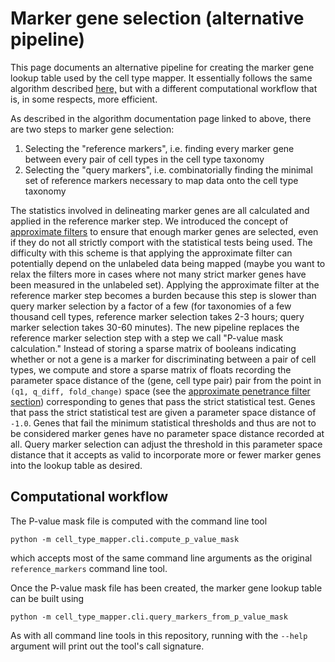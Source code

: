 # Marker gene selection (alternative pipeline)

This page documents an alternative pipeline for creating the marker gene
lookup table used by the cell type mapper. It essentially follows the
same algorithm described [here,](marker_gene_selection.md) but with a different
computational workflow that is, in some respects, more efficient.

As described in the algorithm documentation page linked to above, there
are two steps to marker gene selection:

1. Selecting the "reference markers", i.e. finding every marker gene between
every pair of cell types in the cell type taxonomy
2. Selecting the "query markers", i.e. combinatorially finding the minimal
set of reference markers necessary to map data onto the cell type taxonomy

The statistics involved in delineating marker genes are all calculated and
applied in the reference marker step. We introduced the concept of
[approximate filters](marker_gene_selection.md/#approximate-penetrance-filter)
to ensure that enough marker genes are selected, even if they do not all
strictly comport with the statistical tests being used. The difficulty with
this scheme is that applying the approximate filter can potentially
depend on the unlabeled data being mapped (maybe you want to relax the
filters more in cases where not many strict marker genes have been measured
in the unlabeled set). Applying the approximate filter at the reference
marker step becomes a burden because this step is slower than query marker
selection by a factor of a few (for taxonomies of a few thousand cell types,
reference marker selection takes 2-3 hours; query marker selection takes
30-60 minutes). The new pipeline replaces the reference marker selection
step with a step we call "P-value mask calculation." Instead of storing a
sparse matrix of booleans indicating whether or not a gene is a marker for
discriminating between a pair of cell types, we compute and store a sparse
matrix of floats recording the parameter space distance of the (gene, cell type pair)
pair from the point in `(q1, q_diff, fold_change)` space (see the
[approximate penetrance filter section](marker_gene_selection.md/#approximate-penetrance-filter))
corresponding to genes that pass the strict statistical test. Genes that
pass the strict statistical test are given a parameter space distance of
`-1.0`. Genes that fail the minimum statistical thresholds and thus are
not to be considered marker genes have no parameter space distance recorded
at all. Query marker selection can adjust the threshold in this parameter
space distance that it accepts as valid to incorporate more or fewer
marker genes into the lookup table as desired.


## Computational workflow

The P-value mask file is computed with the command line tool
```
python -m cell_type_mapper.cli.compute_p_value_mask
```
which accepts most of the same command line arguments as the original
`reference_markers` command line tool.

Once the P-value mask file has been created, the marker gene lookup
table can be built using
```
python -m cell_type_mapper.cli.query_markers_from_p_value_mask
```

As with all command line tools in this repository, running with
the `--help` argument will print out the tool's call signature.
